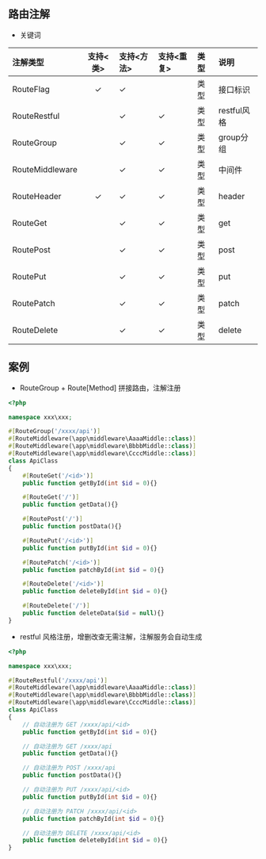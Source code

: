 ## 路由注解

- 关键词

| 注解类型        | 支持<类> | 支持<方法> | 支持<重复> | 类型 | 说明        |
| :-------------- | :------: | :--------- | :--------- | :--- | :---------- |
| RouteFlag       | &check;  | &check;    |            | 类型 | 接口标识    |
| RouteRestful    |          | &check;    | &check;    | 类型 | restful风格 |
| RouteGroup      |          | &check;    | &check;    | 类型 | group分组   |
| RouteMiddleware |          | &check;    | &check;    | 类型 | 中间件      |
| RouteHeader     | &check;  | &check;    | &check;    | 类型 | header      |
| RouteGet        |          | &check;    | &check;    | 类型 | get         |
| RoutePost       |          | &check;    | &check;    | 类型 | post        |
| RoutePut        |          | &check;    | &check;    | 类型 | put         |
| RoutePatch      |          | &check;    | &check;    | 类型 | patch       |
| RouteDelete     |          | &check;    | &check;    | 类型 | delete      |


## 案例

- RouteGroup + Route[Method] 拼接路由，注解注册


```php
<?php

namespace xxx\xxx;

#[RouteGroup('/xxxx/api')]
#[RouteMiddleware(\app\middleware\AaaaMiddle::class)]
#[RouteMiddleware(\app\middleware\BbbbMiddle::class)]
#[RouteMiddleware(\app\middleware\CcccMiddle::class)]
class ApiClass 
{
    #[RouteGet('/<id>')]
    public function getById(int $id = 0){}

    #[RouteGet('/')]
    public function getData(){}

    #[RoutePost('/')]
    public function postData(){}

    #[RoutePut('/<id>')]
    public function putById(int $id = 0){}

    #[RoutePatch('/<id>')]
    public function patchById(int $id = 0){}

    #[RouteDelete('/<id>')]
    public function deleteById(int $id = 0){}

    #[RouteDelete('/')]
    public function deleteData($id = null){}
}
```

- restful 风格注册，增删改查无需注解，注解服务会自动生成

```php
<?php

namespace xxx\xxx;

#[RouteRestful('/xxxx/api')]
#[RouteMiddleware(\app\middleware\AaaaMiddle::class)]
#[RouteMiddleware(\app\middleware\BbbbMiddle::class)]
#[RouteMiddleware(\app\middleware\CcccMiddle::class)]
class ApiClass 
{
    // 自动注册为 GET /xxxx/api/<id>
    public function getById(int $id = 0){}

    // 自动注册为 GET /xxxx/api
    public function getData(){}

    // 自动注册为 POST /xxxx/api
    public function postData(){}

    // 自动注册为 PUT /xxxx/api/<id>
    public function putById(int $id = 0){}

    // 自动注册为 PATCH /xxxx/api/<id>
    public function patchById(int $id = 0){}

    // 自动注册为 DELETE /xxxx/api/<id>
    public function deleteById(int $id = 0){}
}
```